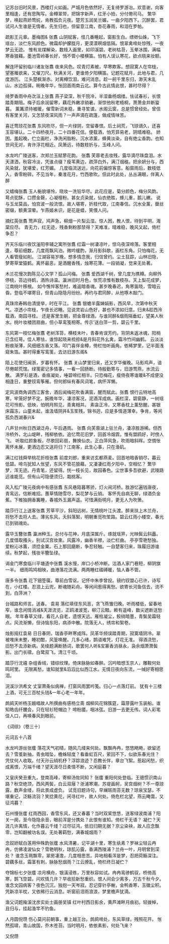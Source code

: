 <!-- { "loadSidebar": true } -->
记苏台旧时风景，西楼灯火如画。严城月色依然好，无复绮罗游冶。欢意谢，向客里相逢，还有思陶写。金樽翠斝，把锦字新声，红牙小拍，分付倦司马。 繁华梦，唤起燕娇莺姹，肯教孤负元夜。楚芳玉润吴兰媚，一曲夕阳西下。沉醉罢，君试问人生谁是无情者。先生归也，但留意江南，杏花春雨，和泪在罗帕。

疏影王元章。墨梅图& 张翥
山阴赋客，怪几番睡起，窗影生白。缥缈仙姝，飞下瑶台，淡伫东风颜色。微霜却护朦胧月，更漠漠暝烟低隔。恨翠禽啼处惊残，一夜梦云无迹。 惟有龙煤解染，数枝入画里，如印溪碧。老树枯苔，玉晕冰围，满幅寒香狼藉。墨池雪岭春长好，悄不管小楼横笛。怕有人误认寒花，欲点晓来妆额。

解连环留别临川诸友张翥
夜来风色。叹青灯素被，早寒欺客。想寂寞人在帘栊，望塞雁欲来，又催刀尺。秋满关河，更谁倚夕阳横笛。记题花赋月，此地与君，几度游历。 江头楚枫渐赤。对离樽饮泪，难问消息。趁一舸千里东归，渺天末乱山，水边孤驿。晼晚年华，怅回首雨南云北。算今古此情此恨，甚时尽得？

绮罗香雨中舟次洹上张翥
燕子梁深，秋千院冷，半湿垂杨烟缕。怯试春衫，长恨踏青期阻。梅子后余润留寒，藕花外嫩凉销暑。渐惊他秋老梧桐，萧萧金井断蛩暮。 薰篝须待被暖，催雪新词未稳，重寻笙谱。水阁云窗，总是惯曾经处。曾信有客里关河，又怎禁夜深风雨？一声声滴在疏篷，做成情味苦。

喜迁莺琼花张翥
东风吹尽，但一片绿阴，空留春恨。后土祠荒，飞琼谪久，还喜玉容堪认。二十四桥夜月，二十四番花信。便载酒，怕芳菲易老，阴晴难稳。 娇困。羞起晚，伫立画栏，净洗闲脂粉。沉水浓薰，蜂黄淡染，自有绝尘香韵。也知世间无对，肯许浮花相近。凤箫远，待数枝折与，玉峰人问。

水龙吟广陵送客，次郑兰玉赋蓼花韵。 张翥
芙蓉老去妆残，露华滴尽珠盘泪。水天潇洒，秋容冷淡，凭谁点缀？瘦苇黄边，疏萍白外，满汀烟穟。把余妍分与，西风染就，犹堪爱，红芳媚。 几度临流送远，向花前偏惊客意。船窗雨后，数枝低入，香零粉碎。不见当年，秦淮花月，竹西歌吹。但此时此处，丛丛满眼，伴离人醉

又蜡梅张翥
玉人梔貌堪怜，晓妆一洗铅华尽。此花应是，菊分颜色，梅分风韵。萼点驼酥，口攒金磬，心凝檀粉。甚女贞染就，仙衣绝胜，蜂儿重，鹅儿嫩。 说与玉龙莫品，怕宫波一般流恨。故人堪寄，折枝代取，江南春信。沉水全薰，蘖丝密缀，额黄深晕。乍燕姬未识，是花是蜡，笑偎人问。

摘红英张翥
莺声寂，鸠声急，柳烟一片梨云湿。惊人困，教人恨，待到平明，海棠应尽。 青无力，红无迹，残香剩粉那禁得？天难准，晴难稳，晚风又起，倚栏争忍？

齐天乐临川夜饮滏阳李辅之寓所张翥
红霜一树凄凉叶，惊乌夜深啼落。客里相逢，尊前细数，几度雨飘风泊。微吟缓酌，渐月影斜欹，画栏东角。只怕梅花，无人看管瘦如削。 江湖容易岁晚，想多情念我，归信曾约。尘土狂踪，山林旧隐，梦寄草堂猿鹤。离怀最恶，是酒醒香残，烛寒花薄。一段销凝，觉来无处著。

木兰花慢次韵陈见心文学？孤山问梅。 张翥
爱西湖千树，曾几度为携樽。向柳外停桡，苔边待鹤，酒热诗温。瀛洲旧时月色，怅荒凉惟有数枝存。天上梨花成梦，江南桃叶移根。 如今憔悴客愁村，难返暗香魂。甚岁晚春迟，角寒笛晓，雪暗云昏。登临不堪寄目，但青山隐隐月纷纷。再约与君同醉，从他啄木敲门。

真珠帘寿韩伯清提举，时在平江。 张翥
银蟾半露婵娟影，西风早，次第中秋天气。凉透小帘栊，乍夜长迟睡。见说灵岩山色好，甚也不浓如归意。归未&趁西泠载酒，南园寻桂。 还是客里生朝，把金尊绿酒，与谁同醉&烟雨隔垂虹，望美人秋水。桃叶妆楼团扇曲，但小草鸾笺相寄。传示’送白萍一剪，碧云千里。

东风第一枝忆梅张翥
老树浑苔，横枝未叶，青春肯误芳约。背阴未返冰魂，阳梢已含红萼。佳人寒怯，谁惊起晓来梳掠&是月斜花外幺禽，霜冷竹间幽鹤。 云淡淡粉痕渐薄，风细细冻香又落。叩门喜伴金樽，倚栏怕听画角。依稀梦里，记半面浅窥朱箔。甚时得重写鸾笺，去访旧游东阁&

陌上花使归闽浙，岁暮有怀。 张翥
关山梦里归来，还又岁华催晚。马影鸡声，谙尽倦邮荒馆。绿笺密记多情事，一看一回肠断。待殷勤寄与，旧游莺燕，水流云散。 满罗衫是酒，香痕凝处，唾碧啼红相半。只恐梅花，瘦倚夜寒谁暖&不成便没相逢日，重整钗鸾筝雁。但何郎纵有春风词笔，病怀浑懒。

定风波商角调西江客舍，酒后闻梅花吹香满窗，醒而赋此。张翥
恨行云特地高寒，牢笼好梦不定。婉晚年华，凄凉客况，泥酒浑成病。画栏深，碧窗静，一树瑶花可怜影。低映，怕明月照见，青禽相并。 素衾正冷，又寒香枕上薰愁醒。甚银床霜冻，山童未起，谁汲墙阴井&玉笙残，锦书迥，应是多情道薄幸。争肯，等闲孤负西湖春兴&

八声甘州秋日西湖泛舟，午后遇雨。 张翥
向芙蓉湖上驻兰舟，凄凉胜游稀。但西泠桥外，北山堤畔，残柳依依。追忆莺花旧梦，回首冷烟霏。惟有盟鸥好，时傍人飞。 听取红颜象板，尽歌回彩扇，舞换仙衣。正白萍风急，吹雨暗斜晖。空惆怅离怀未展，更酒边忍又送将归？江南客，此生心事，只在渔矶。

满江红钱舜举桃花折枝张翥
前度刘郎，重来访玄都燕麦。回首地暗香销尽，暮云低碧。啼鸟犹知人怅望，东风不管花狼藉。又凄凄红雨夕阳中，空相忆？ 繁华梦，浑无迹。丹青笔，还留得。恍一枝长见，故园春色。尘世事多吾欲避，武陵路远谁能觅。但有山可隐便须归，栽桃客。

风入松广陵元夜病中有感张翥
东风巷陌暮寒骄，灯火闹河桥。胜游忆遍钱唐夜，青鸾远，信断难招。蕙草情随雪尽，梨花梦与云销。 客怀先自病无聊，绿酒负金蕉。下帷独拥香篝睡，春城外玉漏声遥。可惜满街明月，更无人为吹箫。

踏莎行江上送客张翥
芳草平沙，斜阳远树，无情桃叶江头渡。醉来扶上木兰舟，将愁不去将人去。薄劣东风，夭斜落絮，明朝重觅吹笙路。碧云红雨小楼空，春光已到销魂处。

露华玉簪张翥
瀛洲种玉。总付与花神，月底深属斤。琢就瑶笄，光映鬓云斜矗。几度借取搔头，别试汉宫妆束。风露冷，幽香半襟，淡伫栏曲。 亭亭雪艳愁独。爱粉沁冰筩，须捻金粟。石上那回磨断，争忍轻触。一自楚客归来，珠履旧游谁续。秋梦起，残妆半簪坠绿。

谒金门寒食临川平塘道中张翥
溪水慢，岸口小桥冲断。沽酒人家门巷短，柳阴旗一半。 细雨鸣鸠相映，曲港落花流满。两两睡红磖磗暖，恼人春不管。

唐多令张翥
花下钿箜篌，尊前白雪讴。记怀中朱李曾投。镜约钗盟心已许，诗写在，小红楼。忍泪上云兜，断魂随彩舟。等闲间惹得离愁。欲寄长河鱼信去，流不到，白萍洲？

台城路和师言。送春。 袁易
落红填径东风恶，贪飞燕雏归晚。听雨楼低，留春地窄，谁念闲情消减&天涯流览，正鸥渚波宽，柳汀云黯。赖有遥峰，数尖遮断送愁眼。 年年春草又绿，看花人自老，遗恨天远。雁柱凝尘，鲛绡暗墨，青鬓吴霜轻点。风流渐懒，但诗恼东阳，病添中散。院落无人，绣帘和絮卷。

烛影摇红袁易
日日春阴，瑞香亭畔寒成阵。凤革华频误踏青期，寂寞墙阴冷。翠被堆床未整，睡初酣，风篁唤醒。几多心绪，鹊语难凭，灯花无准。 得酒浇愁，旧愁不去添新病。吴绫题满断肠词，歌罢何人听&宝篆香消昼永，袅余烟萧萧鬓影。出门长啸，白鹭双飞，清江千顷。

踏莎行沈禧
杂组香绒，错综纹理。倚床脉脉如春醉。沉吟暗想玉京人，雕鞍何处鸣珂里。 无限离愁，谁知就里&滔滔比似西江水。无情日夜向东流，一缄好寄相思泪。

浣溪沙洪希文
丈室萧条似病禅，打窗风雨罢吟笺。归心一点落灯前。 犹有十三楼上酒，可无三百杖头钱&一年心老一年年。

鹧鸪天听杨玉娥唱故人所撰曲有感杨立斋
烟柳风花锦簇筵，霜芽露叶玉装船。谁知皓齿纤腰会，只在轻衫短帽边？ 啼粉靥，咽冰弦。旧游一去更无传。词人彩笔佳人口，再唤春风到眼前。

 
 
《词综》（卷三十）  
     

 元词五十八首


水龙吟游丝张癗
落花天气初晴，随风几缕来何处。飘飘冉冉，悠悠飏飏，欲留还去？雪茧新抽，青虫暗坠，檐蛛轻度？看垂虹百尺，萦回不下，似欲系春光住？ 凭仗何人收取。付天孙云绡机杼？浮踪浪迹？忍教长伴，章台飞絮。惹起闲愁，织成离恨，万端千绪？望天涯尽日柔情不断，又闲庭暮？

又皇庆癸丑重九，登南高峰，寄柳汤佐同知？ 张癗
重阳何处登临。王骢惯识南山路？秋空绝顶，西风两鬓，白云双屦？浙浦寒潮，苏堤画舸，吴宫烟树？不一尊琼露，数声金缕，将此景成虚负。 试觅旧题诗句，早斓斑雨苔无数？琼泉宝瑟，不堪重记，泛觞流羽？笑捻黄花，闲寻红叶，故人何处。倚危栏北望，燕云晻霭，又征鸿暮？

石州慢张癗
红雨西园，香雪东风，还又春暮？当时双桨悠悠，送客绿波南浦？阳关一阕，至今隐隐余音，眼前浑是分携处？此恨有谁知。倚栏干无语？ 凝伫？天涯几许离情，化作暮云千缕？过尽征鸿，依旧归期无据？京尘染袂，故人应念飘零，岂知翻被功名误。无处著羁愁，满春城烟雨？

念奴娇赋白莲用仲殊韵张癗
水风清暑，记平湖十里，寒生纨素？罗袜尘轻云冉冉，仿佛凌波仙女？雪艳明秋，琼肌沁露，香满西陵浦？兰舟一叶，月明曾到深处？ 谁念玉珮飘零，翠房凄澹，几度相思苦。异地相看浑是梦，忍把荷觞深注。碧藕多丝，霜茎有刺，脉脉愁烟雨？江云撩乱，倚栏终日凝伫？

夺锦标七夕张癗
凉月横舟，银潢浸练，万里秋容如试。冉冉鸾骖鹤驭，桥倚高寒，鹊飞空碧。问欢情几许？早收拾新愁重织。恨人间会少离多，万古千秋今夕。 谁念文园病客？夜色沉沉，独抱一天岑寂。忍记穿针亭榭，金鸭香寒，玉徽尘积。凭新凉半枕，又依稀行云消息。听窗前泪雨浪浪，梦里檐声犹滴。

渔父词题羭溪沈彦实处士画册吴镇
红叶村西日影余，黄芦滩畔月痕初。轻拨棹，且归与，挂起渔竿不钓鱼。

人月圆倪瓒
伤心莫问前朝事，重上越王台。鹧鸪啼处，东风草绿，残照花开。 怅然孤啸，青山故国，乔木苍苔。当时明月，依依素影，何处飞来？

又倪瓒
